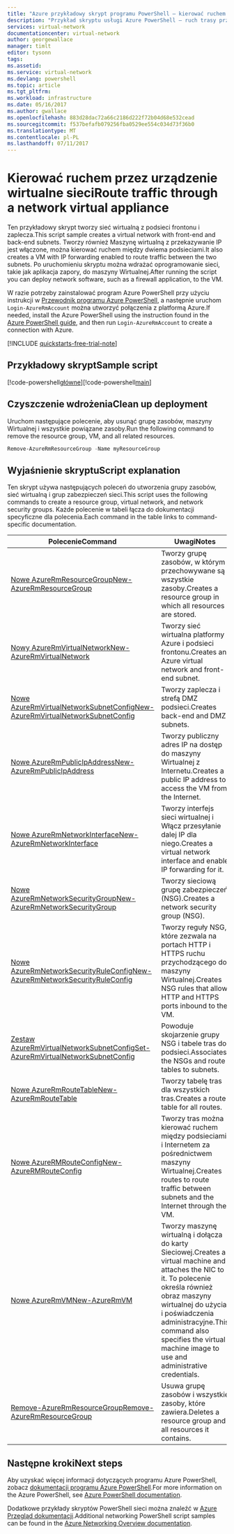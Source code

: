 ```yaml
---
title: "Azure przykładowy skrypt programu PowerShell — kierować ruchem przez urządzenie wirtualne sieci | Dokumentacja firmy Microsoft"
description: "Przykład skryptu usługi Azure PowerShell — ruch trasy przez urządzenie wirtualne zapory w sieci."
services: virtual-network
documentationcenter: virtual-network
author: georgewallace
manager: timlt
editor: tysonn
tags: 
ms.assetid: 
ms.service: virtual-network
ms.devlang: powershell
ms.topic: article
ms.tgt_pltfrm: 
ms.workload: infrastructure
ms.date: 05/16/2017
ms.author: gwallace
ms.openlocfilehash: 883d28dac72a66c2186d222f72b04d68e532cead
ms.sourcegitcommit: f537befafb079256fba0529ee554c034d73f36b0
ms.translationtype: MT
ms.contentlocale: pl-PL
ms.lasthandoff: 07/11/2017
---
```

# <a name="route-traffic-through-a-network-virtual-appliance"></a><span data-ttu-id="5f887-103">Kierować ruchem przez urządzenie wirtualne sieci</span><span class="sxs-lookup"><span data-stu-id="5f887-103">Route traffic through a network virtual appliance</span></span>

<span data-ttu-id="5f887-104">Ten przykładowy skrypt tworzy sieć wirtualną z podsieci frontonu i zaplecza.</span><span class="sxs-lookup"><span data-stu-id="5f887-104">This script sample creates a virtual network with front-end and back-end subnets.</span></span> <span data-ttu-id="5f887-105">Tworzy również Maszynę wirtualną z przekazywanie IP jest włączone, można kierować ruchem między dwiema podsieciami.</span><span class="sxs-lookup"><span data-stu-id="5f887-105">It also creates a VM with IP forwarding enabled to route traffic between the two subnets.</span></span> <span data-ttu-id="5f887-106">Po uruchomieniu skryptu można wdrażać oprogramowanie sieci, takie jak aplikacja zapory, do maszyny Wirtualnej.</span><span class="sxs-lookup"><span data-stu-id="5f887-106">After running the script you can deploy network software, such as a firewall application, to the VM.</span></span>

<span data-ttu-id="5f887-107">W razie potrzeby zainstalować program Azure PowerShell przy użyciu instrukcji w [Przewodnik programu Azure PowerShell](https://docs.microsoft.com/powershell/azureps-cmdlets-docs/), a następnie uruchom `Login-AzureRmAccount` można utworzyć połączenia z platformą Azure.</span><span class="sxs-lookup"><span data-stu-id="5f887-107">If needed, install the Azure PowerShell using the instruction found in the [Azure PowerShell guide](https://docs.microsoft.com/powershell/azureps-cmdlets-docs/), and then run `Login-AzureRmAccount` to create a connection with Azure.</span></span>

[!INCLUDE [quickstarts-free-trial-note](../../../includes/quickstarts-free-trial-note.md)]

## <a name="sample-script"></a><span data-ttu-id="5f887-108">Przykładowy skrypt</span><span class="sxs-lookup"><span data-stu-id="5f887-108">Sample script</span></span>


<span data-ttu-id="5f887-109">[!code-powershell[główne](../../../powershell_scripts/virtual-network/route-traffic-through-nva/route-traffic-through-nva.ps1 "kierować ruchem przez urządzenie wirtualne sieci")]</span><span class="sxs-lookup"><span data-stu-id="5f887-109">[!code-powershell[main](../../../powershell_scripts/virtual-network/route-traffic-through-nva/route-traffic-through-nva.ps1 "Route traffic through a network virtual appliance")]</span></span>

## <a name="clean-up-deployment"></a><span data-ttu-id="5f887-110">Czyszczenie wdrożenia</span><span class="sxs-lookup"><span data-stu-id="5f887-110">Clean up deployment</span></span> 

<span data-ttu-id="5f887-111">Uruchom następujące polecenie, aby usunąć grupę zasobów, maszyny Wirtualnej i wszystkie powiązane zasoby.</span><span class="sxs-lookup"><span data-stu-id="5f887-111">Run the following command to remove the resource group, VM, and all related resources.</span></span>

```powershell
Remove-AzureRmResourceGroup -Name myResourceGroup
```
## <a name="script-explanation"></a><span data-ttu-id="5f887-112">Wyjaśnienie skryptu</span><span class="sxs-lookup"><span data-stu-id="5f887-112">Script explanation</span></span>

<span data-ttu-id="5f887-113">Ten skrypt używa następujących poleceń do utworzenia grupy zasobów, sieć wirtualną i grup zabezpieczeń sieci.</span><span class="sxs-lookup"><span data-stu-id="5f887-113">This script uses the following commands to create a resource group, virtual network,  and network security groups.</span></span> <span data-ttu-id="5f887-114">Każde polecenie w tabeli łącza do dokumentacji specyficzne dla polecenia.</span><span class="sxs-lookup"><span data-stu-id="5f887-114">Each command in the table links to command-specific documentation.</span></span>

| <span data-ttu-id="5f887-115">Polecenie</span><span class="sxs-lookup"><span data-stu-id="5f887-115">Command</span></span> | <span data-ttu-id="5f887-116">Uwagi</span><span class="sxs-lookup"><span data-stu-id="5f887-116">Notes</span></span> |
|---|---|
| [<span data-ttu-id="5f887-117">Nowe AzureRmResourceGroup</span><span class="sxs-lookup"><span data-stu-id="5f887-117">New-AzureRmResourceGroup</span></span>](/powershell/module/azurerm.resources/new-azurermresourcegroup)  | <span data-ttu-id="5f887-118">Tworzy grupę zasobów, w którym przechowywane są wszystkie zasoby.</span><span class="sxs-lookup"><span data-stu-id="5f887-118">Creates a resource group in which all resources are stored.</span></span> |
| [<span data-ttu-id="5f887-119">Nowy AzureRmVirtualNetwork</span><span class="sxs-lookup"><span data-stu-id="5f887-119">New-AzureRmVirtualNetwork</span></span>](/powershell/module/azurerm.network/new-azurermvirtualnetwork) | <span data-ttu-id="5f887-120">Tworzy sieć wirtualna platformy Azure i podsieci frontonu.</span><span class="sxs-lookup"><span data-stu-id="5f887-120">Creates an Azure virtual network and front-end subnet.</span></span> |
| [<span data-ttu-id="5f887-121">Nowe AzureRmVirtualNetworkSubnetConfig</span><span class="sxs-lookup"><span data-stu-id="5f887-121">New-AzureRmVirtualNetworkSubnetConfig</span></span>](/powershell/module/azurerm.network/new-azurermvirtualnetworksubnetconfig) | <span data-ttu-id="5f887-122">Tworzy zaplecza i strefą DMZ podsieci.</span><span class="sxs-lookup"><span data-stu-id="5f887-122">Creates back-end and DMZ subnets.</span></span> |
| [<span data-ttu-id="5f887-123">Nowe AzureRmPublicIpAddress</span><span class="sxs-lookup"><span data-stu-id="5f887-123">New-AzureRmPublicIpAddress</span></span>](/powershell/module/azurerm.network/new-azurermpublicipaddress) | <span data-ttu-id="5f887-124">Tworzy publiczny adres IP na dostęp do maszyny Wirtualnej z Internetu.</span><span class="sxs-lookup"><span data-stu-id="5f887-124">Creates a public IP address to access the VM from the Internet.</span></span> |
| [<span data-ttu-id="5f887-125">Nowe AzureRmNetworkInterface</span><span class="sxs-lookup"><span data-stu-id="5f887-125">New-AzureRmNetworkInterface</span></span>](/powershell/module/azurerm.network/new-azurermnetworkinterface) | <span data-ttu-id="5f887-126">Tworzy interfejs sieci wirtualnej i Włącz przesyłanie dalej IP dla niego.</span><span class="sxs-lookup"><span data-stu-id="5f887-126">Creates a virtual network interface and enable IP forwarding for it.</span></span> |
| [<span data-ttu-id="5f887-127">Nowe AzureRmNetworkSecurityGroup</span><span class="sxs-lookup"><span data-stu-id="5f887-127">New-AzureRmNetworkSecurityGroup</span></span>](/powershell/module/azurerm.network/new-azurermnetworksecuritygroup) | <span data-ttu-id="5f887-128">Tworzy sieciową grupę zabezpieczeń (NSG).</span><span class="sxs-lookup"><span data-stu-id="5f887-128">Creates a network security group (NSG).</span></span> |
| [<span data-ttu-id="5f887-129">Nowe AzureRmNetworkSecurityRuleConfig</span><span class="sxs-lookup"><span data-stu-id="5f887-129">New-AzureRmNetworkSecurityRuleConfig</span></span>](/powershell/module/azurerm.network/new-azurermnetworksecurityruleconfig) | <span data-ttu-id="5f887-130">Tworzy reguły NSG, które zezwala na portach HTTP i HTTPS ruchu przychodzącego do maszyny Wirtualnej.</span><span class="sxs-lookup"><span data-stu-id="5f887-130">Creates NSG rules that allow HTTP and HTTPS ports inbound to the VM.</span></span> |
| [<span data-ttu-id="5f887-131">Zestaw AzureRmVirtualNetworkSubnetConfig</span><span class="sxs-lookup"><span data-stu-id="5f887-131">Set-AzureRmVirtualNetworkSubnetConfig</span></span>](/powershell/module/azurerm.network/set-azurermvirtualnetworksubnetconfig)| <span data-ttu-id="5f887-132">Powoduje skojarzenie grupy NSG i tabele tras do podsieci.</span><span class="sxs-lookup"><span data-stu-id="5f887-132">Associates the NSGs and route tables to subnets.</span></span> |
| [<span data-ttu-id="5f887-133">Nowe AzureRmRouteTable</span><span class="sxs-lookup"><span data-stu-id="5f887-133">New-AzureRmRouteTable</span></span>](/powershell/module/azurerm.network/new-azurermroutetable)| <span data-ttu-id="5f887-134">Tworzy tabelę tras dla wszystkich tras.</span><span class="sxs-lookup"><span data-stu-id="5f887-134">Creates a route table for all routes.</span></span> |
| [<span data-ttu-id="5f887-135">Nowe AzureRMRouteConfig</span><span class="sxs-lookup"><span data-stu-id="5f887-135">New-AzureRMRouteConfig</span></span>](/powershell/module/azurerm.network/new-azurermrouteconfig)| <span data-ttu-id="5f887-136">Tworzy tras można kierować ruchem między podsieciami i Internetem za pośrednictwem maszyny Wirtualnej.</span><span class="sxs-lookup"><span data-stu-id="5f887-136">Creates routes to route traffic between subnets and the Internet through the VM.</span></span> |
| [<span data-ttu-id="5f887-137">Nowe AzureRmVM</span><span class="sxs-lookup"><span data-stu-id="5f887-137">New-AzureRmVM</span></span>](/powershell/module/azurerm.compute/new-azurermvm) | <span data-ttu-id="5f887-138">Tworzy maszynę wirtualną i dołącza do karty Sieciowej.</span><span class="sxs-lookup"><span data-stu-id="5f887-138">Creates a virtual machine and attaches the NIC to it.</span></span> <span data-ttu-id="5f887-139">To polecenie określa również obraz maszyny wirtualnej do użycia i poświadczenia administracyjne.</span><span class="sxs-lookup"><span data-stu-id="5f887-139">This command also specifies the virtual machine image to use and administrative credentials.</span></span> |
| [<span data-ttu-id="5f887-140">Remove-AzureRmResourceGroup</span><span class="sxs-lookup"><span data-stu-id="5f887-140">Remove-AzureRmResourceGroup</span></span>](/powershell/module/azurerm.resources/remove-azurermresourcegroup)  | <span data-ttu-id="5f887-141">Usuwa grupę zasobów i wszystkie zasoby, które zawiera.</span><span class="sxs-lookup"><span data-stu-id="5f887-141">Deletes a resource group and all resources it contains.</span></span> |

## <a name="next-steps"></a><span data-ttu-id="5f887-142">Następne kroki</span><span class="sxs-lookup"><span data-stu-id="5f887-142">Next steps</span></span>

<span data-ttu-id="5f887-143">Aby uzyskać więcej informacji dotyczących programu Azure PowerShell, zobacz [dokumentacji programu Azure PowerShell](https://docs.microsoft.com/powershell/azure/overview).</span><span class="sxs-lookup"><span data-stu-id="5f887-143">For more information on the Azure PowerShell, see [Azure PowerShell documentation](https://docs.microsoft.com/powershell/azure/overview).</span></span>

<span data-ttu-id="5f887-144">Dodatkowe przykłady skryptów PowerShell sieci można znaleźć w [Azure Przegląd dokumentacji](../powershell-samples.md?toc=%2fazure%2fnetworking%2ftoc.json).</span><span class="sxs-lookup"><span data-stu-id="5f887-144">Additional networking PowerShell script samples can be found in the [Azure Networking Overview documentation](../powershell-samples.md?toc=%2fazure%2fnetworking%2ftoc.json).</span></span>